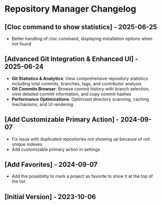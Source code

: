 # Repository Manager Changelog

## [Cloc command to show statistics] - 2025-06-25
- Better handling of cloc command, displaying installation options when not found

## [Advanced Git Integration & Enhanced UI] - 2025-06-24
- **Git Statistics & Analytics**: View comprehensive repository statistics including total commits, branches, tags, and contributor analysis
- **Git Commits Browser**: Browse commit history with branch selection, view detailed commit information, and copy commit hashes
- **Performance Optimizations**: Optimized directory scanning, caching mechanisms, and UI rendering

## [Add Customizable Primary Action] - 2024-09-07
- Fix issue with duplicated repositories not showing up because of not unique indexes
- Add customizable primary action in settings

## [Add Favorites] - 2024-09-07
- Add the possibility to mark a project as favorite to show it at the top of the list

## [Initial Version] - 2023-10-06
